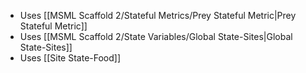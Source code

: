 - Uses [[MSML Scaffold 2/Stateful Metrics/Prey Stateful Metric|Prey Stateful Metric]]
- Uses [[MSML Scaffold 2/State Variables/Global State-Sites|Global State-Sites]]
- Uses [[Site State-Food]]
